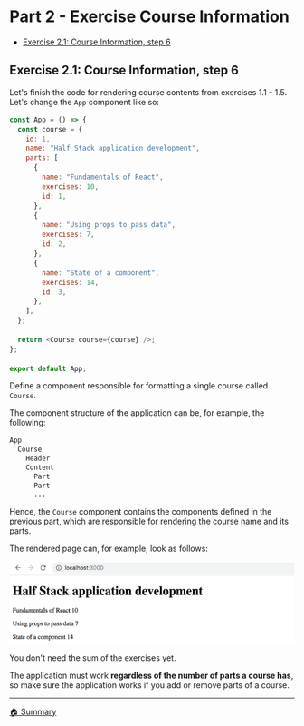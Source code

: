 # Part 2 - Exercise Course Information

- [Exercise 2.1: Course Information, step 6](#step-6)

## <a id="step-6"></a> Exercise 2.1: Course Information, step 6

Let's finish the code for rendering course contents from exercises 1.1 - 1.5. Let's change the `App` component like so:

```js
const App = () => {
  const course = {
    id: 1,
    name: "Half Stack application development",
    parts: [
      {
        name: "Fundamentals of React",
        exercises: 10,
        id: 1,
      },
      {
        name: "Using props to pass data",
        exercises: 7,
        id: 2,
      },
      {
        name: "State of a component",
        exercises: 14,
        id: 3,
      },
    ],
  };

  return <Course course={course} />;
};

export default App;
```

Define a component responsible for formatting a single course called `Course`.

The component structure of the application can be, for example, the following:

```
App
  Course
    Header
    Content
      Part
      Part
      ...
```

Hence, the `Course` component contains the components defined in the previous part, which are responsible for rendering the course name and its parts.

The rendered page can, for example, look as follows:

!["Course Information" application](./docs/courseinfo-application.png)

You don't need the sum of the exercises yet.

The application must work **regardless of the number of parts a course has**, so make sure the application works if you add or remove parts of a course.

---

[🏠 Summary](../../README.md)
